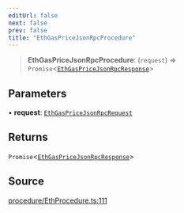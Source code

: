 ```yaml
---
editUrl: false
next: false
prev: false
title: "EthGasPriceJsonRpcProcedure"
---
```


> **EthGasPriceJsonRpcProcedure**: (`request`) => `Promise`\<[`EthGasPriceJsonRpcResponse`](/reference/tevm/procedures-types/type-aliases/ethgaspricejsonrpcresponse/)\>

## Parameters

• **request**: [`EthGasPriceJsonRpcRequest`](/reference/tevm/procedures-types/type-aliases/ethgaspricejsonrpcrequest/)

## Returns

`Promise`\<[`EthGasPriceJsonRpcResponse`](/reference/tevm/procedures-types/type-aliases/ethgaspricejsonrpcresponse/)\>

## Source

[procedure/EthProcedure.ts:111](https://github.com/evmts/tevm-monorepo/blob/main/packages/procedures-types/src/procedure/EthProcedure.ts#L111)
